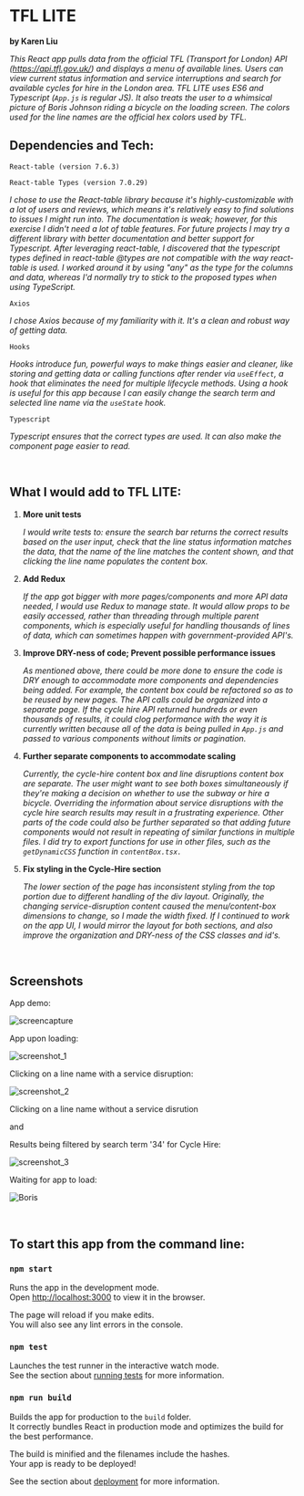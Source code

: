 # TFL LITE
**by Karen Liu**

*This React app pulls data from the official TFL (Transport for London) API (https://api.tfl.gov.uk/) and displays a menu of available lines. Users can view current status information and service interruptions and search for available cycles for hire in the London area. TFL LITE uses ES6 and Typescript (`App.js` is regular JS). It also treats the user to a whimsical picture of Boris Johnson riding a bicycle on the loading screen. The colors used for the line names are the official hex colors used by TFL.*

## Dependencies and Tech:
`React-table (version 7.6.3)`

`React-table Types (version 7.0.29)`

*I chose to use the React-table library because it's highly-customizable with a lot of users and reviews, which means it's relatively easy to find solutions to issues I might run into. The documentation is weak; however, for this exercise I didn't need a lot of table features. For future projects I may try a different library with better documentation and better support for Typescript. After leveraging react-table, I discovered that the typescript types defined in react-table @types are not compatible with the way react-table is used. I worked around it by using "any" as the type for the columns and data, whereas I'd normally try to stick to the proposed types when using TypeScript.*

`Axios` 

*I chose Axios because of my familiarity with it. It's a clean and robust way of getting data.*

`Hooks`

*Hooks introduce fun, powerful ways to make things easier and cleaner, like storing and getting data or calling functions after render via `useEffect`, a hook that eliminates the need for multiple lifecycle methods. Using a hook is useful for this app because I can easily change the search term and selected line name via the `useState` hook.*

`Typescript`

*Typescript ensures that the correct types are used. It can also make the component page easier to read.*

<br />

## What I would add to TFL LITE:

1. **More unit tests**

    *I would write tests to: ensure the search bar returns the correct results based on the user input, check that the line status information matches the data, that the name of the line matches the content shown, and that clicking the line name populates the content box.*

2. **Add Redux**
    
    *If the app got bigger with more pages/components and more API data needed, I would use Redux to manage state. It would allow props to be easily accessed, rather than threading through multiple parent components, which is especially useful for handling thousands of lines of data, which can sometimes happen with government-provided API's.*

3. **Improve DRY-ness of code; Prevent possible performance issues**
    
    *As mentioned above, there could be more done to ensure the code is DRY enough to accommodate more components and dependencies being added. For example, the content box could be refactored so as to be reused by new pages. The API calls could be organized into a separate page. If the cycle hire API returned hundreds or even thousands of results, it could clog performance with the way it is currently written because all of the data is being pulled in `App.js` and passed to various components without limits or pagination.*

4. **Further separate components to accommodate scaling**
    
    *Currently, the cycle-hire content box and line disruptions content box are separate. The user might want to see both boxes simultaneously if they're making a decision on whether to use the subway or hire a bicycle. Overriding the information about service disruptions with the cycle hire search results may result in a frustrating experience. Other parts of the code could also be further separated so that adding future components would not result in repeating of similar functions in multiple files. I did try to export functions for use in other files, such as the `getDynamicCSS` function in `contentBox.tsx.`*

5. **Fix styling in the Cycle-Hire section**

    *The lower section of the page has inconsistent styling from the top portion due to different handling of the div layout. Originally, the changing service-disruption content caused the menu/content-box dimensions to change, so I made the width fixed. If I continued to work on the app UI, I would mirror the layout for both sections, and also improve the organization and DRY-ness of the CSS classes and id's.*


<br />

## Screenshots

App demo:
<br />

![screencapture](public/demo.gif)

App upon loading:
<br />


![screenshot_1](public/tfl-lite_screenshot_1.png)

Clicking on a line name with a service disruption:
<br />

![screenshot_2](public/tfl-lite_screenshot_2.png)

Clicking on a line name without a service disrution 

and

Results being filtered by search term '34' for Cycle Hire:
<br />

![screenshot_3](public/tfl-lite_screenshot_3.png)

Waiting for app to load:
<br />

![Boris](public/boris-screenshot.png)

<br />

## To start this app from the command line:

### `npm start`

Runs the app in the development mode.\
Open [http://localhost:3000](http://localhost:3000) to view it in the browser.

The page will reload if you make edits.\
You will also see any lint errors in the console.

### `npm test`

Launches the test runner in the interactive watch mode.\
See the section about [running tests](https://facebook.github.io/create-react-app/docs/running-tests) for more information.

### `npm run build`

Builds the app for production to the `build` folder.\
It correctly bundles React in production mode and optimizes the build for the best performance.

The build is minified and the filenames include the hashes.\
Your app is ready to be deployed!

See the section about [deployment](https://facebook.github.io/create-react-app/docs/deployment) for more information.

